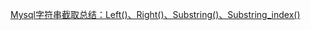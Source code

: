 [Mysql字符串截取总结：Left()、Right()、Substring()、Substring_index()](https://yuanrengu.com/2020/9cfe2ad6.html)